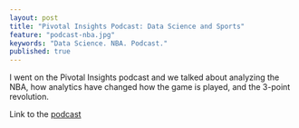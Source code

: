 ```yaml
---
layout: post
title: "Pivotal Insights Podcast: Data Science and Sports"
feature: "podcast-nba.jpg"
keywords: "Data Science. NBA. Podcast."
published: true
---
```


I went on the Pivotal Insights podcast and we talked about analyzing the NBA, how analytics have changed how the game is played, and the 3-point revolution. 

Link to the [podcast](https://content.pivotal.io/podcasts/breaking-down-the-nba-3-point-shot-data-science-style)
